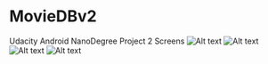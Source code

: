 # MovieDBv2
Udacity Android NanoDegree Project 2
Screens
![Alt text](/../<master>/Screenshots/Screenshot_1493989041.png "Home Screen")
![Alt text](/../<master>/Screenshots/Screenshot_1493989106.png "Details Screen 1")
![Alt text](/../<master>/Screenshots/Screenshot_1493989128.png "Details Screen 2")
![Alt text](/../<master>/Screenshots/Screenshot_1493989189.png "Details Screen 3")
